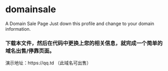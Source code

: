 # domainsale
A Domain Sale Page
Just down this profile and change to your domain information.<br>
<h3>下载本文件，然后在代码中更换上您的相关信息，就完成一个简单的域名出售/停靠页面。</h3>
演示地址：https://qq.td   （此域名可出售）
